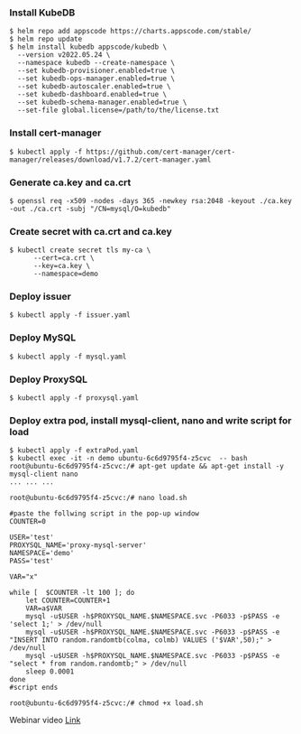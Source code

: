 ### Install KubeDB
```shell
$ helm repo add appscode https://charts.appscode.com/stable/
$ helm repo update
$ helm install kubedb appscode/kubedb \
  --version v2022.05.24 \
  --namespace kubedb --create-namespace \
  --set kubedb-provisioner.enabled=true \
  --set kubedb-ops-manager.enabled=true \
  --set kubedb-autoscaler.enabled=true \
  --set kubedb-dashboard.enabled=true \
  --set kubedb-schema-manager.enabled=true \
  --set-file global.license=/path/to/the/license.txt
```
### Install cert-manager
```shell
$ kubectl apply -f https://github.com/cert-manager/cert-manager/releases/download/v1.7.2/cert-manager.yaml
```

### Generate ca.key and ca.crt
```shell
$ openssl req -x509 -nodes -days 365 -newkey rsa:2048 -keyout ./ca.key -out ./ca.crt -subj "/CN=mysql/O=kubedb"
```

### Create secret with ca.crt and ca.key
```shell
$ kubectl create secret tls my-ca \
      --cert=ca.crt \
      --key=ca.key \
      --namespace=demo
```

### Deploy issuer
```shell
$ kubectl apply -f issuer.yaml
```

### Deploy MySQL
```shell
$ kubectl apply -f mysql.yaml
```

### Deploy ProxySQL
```shell
$ kubectl apply -f proxysql.yaml
```

### Deploy extra pod, install mysql-client, nano and write script for load
```shell
$ kubectl apply -f extraPod.yaml
$ kubectl exec -it -n demo ubuntu-6c6d9795f4-z5cvc  -- bash
root@ubuntu-6c6d9795f4-z5cvc:/# apt-get update && apt-get install -y mysql-client nano
... ... ...

root@ubuntu-6c6d9795f4-z5cvc:/# nano load.sh

#paste the follwing script in the pop-up window
COUNTER=0

USER='test'
PROXYSQL_NAME='proxy-mysql-server'
NAMESPACE='demo'
PASS='test'

VAR="x"

while [  $COUNTER -lt 100 ]; do
    let COUNTER=COUNTER+1
    VAR=a$VAR
    mysql -u$USER -h$PROXYSQL_NAME.$NAMESPACE.svc -P6033 -p$PASS -e 'select 1;' > /dev/null
    mysql -u$USER -h$PROXYSQL_NAME.$NAMESPACE.svc -P6033 -p$PASS -e "INSERT INTO random.randomtb(colma, colmb) VALUES ('$VAR',50);" > /dev/null
    mysql -u$USER -h$PROXYSQL_NAME.$NAMESPACE.svc -P6033 -p$PASS -e "select * from random.randomtb;" > /dev/null
    sleep 0.0001
done
#script ends

root@ubuntu-6c6d9795f4-z5cvc:/# chmod +x load.sh
```

Webinar video [Link](https://youtu.be/oFi37vqCjcw) 
